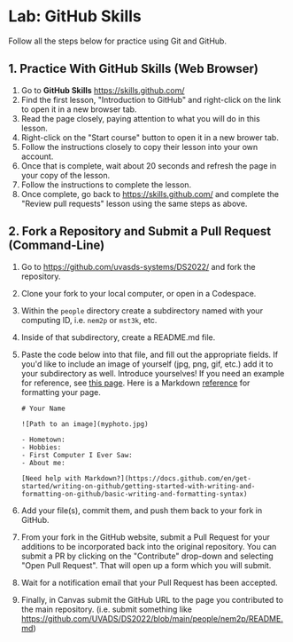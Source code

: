 # Lab: GitHub Skills

Follow all the steps below for practice using Git and GitHub. 

## 1. Practice With GitHub Skills (Web Browser)

1. Go to **GitHub Skills** https://skills.github.com/
2. Find the first lesson, "Introduction to GitHub" and right-click on the link to open it in a new browser tab.
3. Read the page closely, paying attention to what you will do in this lesson.
4. Right-click on the "Start course" button to open it in a new brower tab.
5. Follow the instructions closely to copy their lesson into your own account.
6. Once that is complete, wait about 20 seconds and refresh the page in your copy of the lesson.
7. Follow the instructions to complete the lesson.
8. Once complete, go back to https://skills.github.com/ and complete the "Review pull requests" lesson using the same steps as above.

## 2. Fork a Repository and Submit a Pull Request (Command-Line)

1. Go to https://github.com/uvasds-systems/DS2022/ and fork the repository.
2. Clone your fork to your local computer, or open in a Codespace.
3. Within the `people` directory create a subdirectory named with your computing ID, i.e. `nem2p` or `mst3k`, etc.
4. Inside of that subdirectory, create a README.md file.
5. Paste the code below into that file, and fill out the appropriate fields. If you'd like to include an image of yourself (jpg, png, gif, etc.) add it to your subdirectory as well. Introduce yourselves! If you need an example for reference, see [this page](../people/nem2p/README.md). Here is a Markdown [reference](https://docs.github.com/en/get-started/writing-on-github/getting-started-with-writing-and-formatting-on-github/basic-writing-and-formatting-syntax) for formatting your page.

    ```
    # Your Name
    
    ![Path to an image](myphoto.jpg)

    - Hometown: 
    - Hobbies: 
    - First Computer I Ever Saw: 
    - About me: 

    [Need help with Markdown?](https://docs.github.com/en/get-started/writing-on-github/getting-started-with-writing-and-formatting-on-github/basic-writing-and-formatting-syntax)
    ```
    
6. Add your file(s), commit them, and push them back to your fork in GitHub.
7. From your fork in the GitHub website, submit a Pull Request for your additions to be incorporated back into the original repository. You can submit a PR by clicking on the "Contribute" drop-down and selecting "Open Pull Request". That will open up a form which you will submit.
8. Wait for a notification email that your Pull Request has been accepted.
9. Finally, in Canvas submit the GitHub URL to the page you contributed to the main repository. (i.e. submit something like https://github.com/UVADS/DS2022/blob/main/people/nem2p/README.md)
